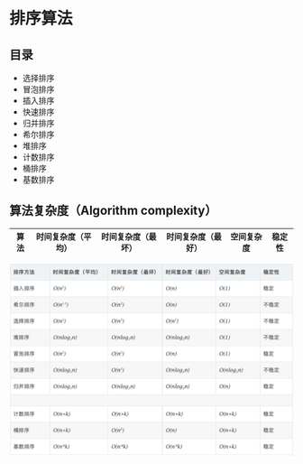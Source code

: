 # 排序算法

## 目录

* 选择排序
* 冒泡排序
* 插入排序
* 快速排序
* 归并排序
* 希尔排序
* 堆排序
* 计数排序
* 桶排序
* 基数排序

## 算法复杂度（Algorithm complexity）

| 算法 | 时间复杂度（平均） | 时间复杂度（最坏） | 时间复杂度（最好） | 空间复杂度 | 稳定性 |
| ---- | ------------------ | ------------------ | ------------------ | ---------- | ------ |

![算法复杂度](.images/complexity.png)